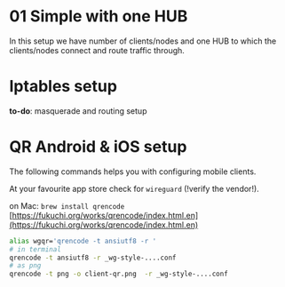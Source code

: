# 01 Simple with one HUB

In this setup we have number of clients/nodes and one HUB to which the clients/nodes connect and route traffic through.

# Iptables setup

__to-do__: masquerade and routing setup

# QR Android & iOS setup

The following commands helps you with configuring mobile clients.

At your favourite app store check for `wireguard` (!verify the vendor!).

on Mac: `brew install qrencode` [https://fukuchi.org/works/qrencode/index.html.en](https://fukuchi.org/works/qrencode/index.html.en)

```bash
alias wgqr='qrencode -t ansiutf8 -r '
# in terminal
qrencode -t ansiutf8 -r _wg-style-....conf
# as png
qrencode -t png -o client-qr.png  -r _wg-style-....conf
```
